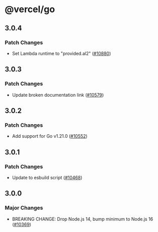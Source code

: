 # @vercel/go

## 3.0.4

### Patch Changes

- Set Lambda runtime to "provided.al2" ([#10880](https://github.com/khulnasoft-lab/khulnasoft/pull/10880))

## 3.0.3

### Patch Changes

- Update broken documentation link ([#10579](https://github.com/khulnasoft-lab/khulnasoft/pull/10579))

## 3.0.2

### Patch Changes

- Add support for Go v1.21.0 ([#10552](https://github.com/khulnasoft-lab/khulnasoft/pull/10552))

## 3.0.1

### Patch Changes

- Update to esbuild script ([#10468](https://github.com/khulnasoft-lab/khulnasoft/pull/10468))

## 3.0.0

### Major Changes

- BREAKING CHANGE: Drop Node.js 14, bump minimum to Node.js 16 ([#10369](https://github.com/khulnasoft-lab/khulnasoft/pull/10369))
